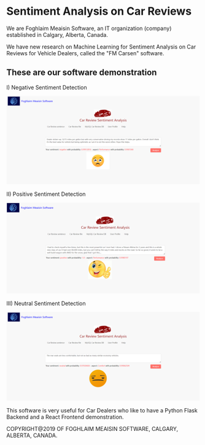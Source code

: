 <h1>Sentiment Analysis on Car Reviews</h1>

We are Foghlaim Meaisin Software, an IT organization (company) established in Calgary, Alberta, Canada.

We have new research on Machine Learning for Sentiment Analysis on Car Reviews for Vehicle Dealers, called the "FM Carsen" software.
 
<h2>These are our software demonstration</h2>
 
I) Negative Sentiment Detection
 
<img src="marketing/negative-carsen.png">
 
II) Positive Sentiment Detection

<img src="marketing/positive-carsen.png">

III) Neutral Sentiment Detection

<img src="marketing/neutral-carsen.png">
 
This software is very useful for Car Dealers who like to have a Python Flask Backend and a React Frontend demonstration.

COPYRIGHT@2019 OF FOGHLAIM MEAISIN SOFTWARE, CALGARY, ALBERTA, CANADA.

